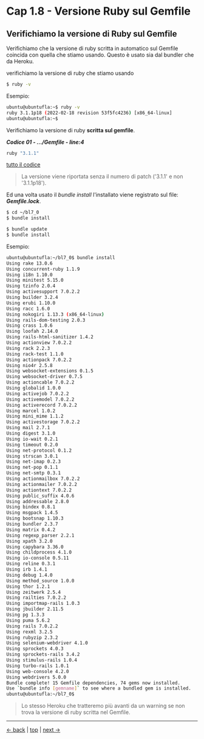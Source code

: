 # <a name="top"></a> Cap 1.8 - Versione Ruby sul Gemfile



## Verifichiamo la versione di Ruby sul Gemfile

Verifichiamo che la versione di ruby scritta in automatico sul Gemfile coincida con quella che stiamo usando.
Questo è usato sia dal bundler che da Heroku.

verifichiamo la versione di ruby che stiamo usando

```bash
$ ruby -v
```

Esempio:

```bash
ubuntu@ubuntufla:~$ ruby -v
ruby 3.1.1p18 (2022-02-18 revision 53f5fc4236) [x86_64-linux]
ubuntu@ubuntufla:~$ 
```

Verifichiamo la versione di ruby **scritta sul gemfile**.

***Codice 01 - .../Gemfile - line:4***

```ruby
ruby "3.1.1"
```

[tutto il codice](https://github.com/flaviobordonidev/leanpubabrandnewcms/blob/master/01-base/01-new_app_with_ubuntu_multipass/08_01-gemfile.rb)

> La versione viene riportata senza il numero di patch ('3.1.1' e non '3.1.1p18').

Ed una volta usato il *bundle install* l'installato viene registrato sul file: ***Gemfile.lock***.

```bash
$ cd ~/bl7_0
$ bundle install

$ bundle update
$ bundle install
```

Esempio:

```bash
ubuntu@ubuntufla:~/bl7_0$ bundle install
Using rake 13.0.6
Using concurrent-ruby 1.1.9
Using i18n 1.10.0
Using minitest 5.15.0
Using tzinfo 2.0.4
Using activesupport 7.0.2.2
Using builder 3.2.4
Using erubi 1.10.0
Using racc 1.6.0
Using nokogiri 1.13.3 (x86_64-linux)
Using rails-dom-testing 2.0.3
Using crass 1.0.6
Using loofah 2.14.0
Using rails-html-sanitizer 1.4.2
Using actionview 7.0.2.2
Using rack 2.2.3
Using rack-test 1.1.0
Using actionpack 7.0.2.2
Using nio4r 2.5.8
Using websocket-extensions 0.1.5
Using websocket-driver 0.7.5
Using actioncable 7.0.2.2
Using globalid 1.0.0
Using activejob 7.0.2.2
Using activemodel 7.0.2.2
Using activerecord 7.0.2.2
Using marcel 1.0.2
Using mini_mime 1.1.2
Using activestorage 7.0.2.2
Using mail 2.7.1
Using digest 3.1.0
Using io-wait 0.2.1
Using timeout 0.2.0
Using net-protocol 0.1.2
Using strscan 3.0.1
Using net-imap 0.2.3
Using net-pop 0.1.1
Using net-smtp 0.3.1
Using actionmailbox 7.0.2.2
Using actionmailer 7.0.2.2
Using actiontext 7.0.2.2
Using public_suffix 4.0.6
Using addressable 2.8.0
Using bindex 0.8.1
Using msgpack 1.4.5
Using bootsnap 1.10.3
Using bundler 2.3.7
Using matrix 0.4.2
Using regexp_parser 2.2.1
Using xpath 3.2.0
Using capybara 3.36.0
Using childprocess 4.1.0
Using io-console 0.5.11
Using reline 0.3.1
Using irb 1.4.1
Using debug 1.4.0
Using method_source 1.0.0
Using thor 1.2.1
Using zeitwerk 2.5.4
Using railties 7.0.2.2
Using importmap-rails 1.0.3
Using jbuilder 2.11.5
Using pg 1.3.3
Using puma 5.6.2
Using rails 7.0.2.2
Using rexml 3.2.5
Using rubyzip 2.3.2
Using selenium-webdriver 4.1.0
Using sprockets 4.0.3
Using sprockets-rails 3.4.2
Using stimulus-rails 1.0.4
Using turbo-rails 1.0.1
Using web-console 4.2.0
Using webdrivers 5.0.0
Bundle complete! 15 Gemfile dependencies, 74 gems now installed.
Use `bundle info [gemname]` to see where a bundled gem is installed.
ubuntu@ubuntufla:~/bl7_0$ 
```

> Lo stesso Heroku che tratteremo più avanti da un warning se non trova la versione di ruby scritta nel Gemfile.



---

[<- back](https://github.com/flaviobordonidev/leanpubabrandnewcms/blob/master/01-base/01-new_app_with_ubuntu_multipass/07_00-pg_app_databases.md)
 | [top](#top) |
[next ->](https://github.com/flaviobordonidev/leanpubabrandnewcms/blob/master/01-base/01-new_app_with_ubuntu_multipass/09_00-vscode_extensions.md)
